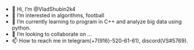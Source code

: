 - 👋 Hi, I’m @VladShubin2k4
- 👀 I’m interested in algorithms, football
- 🌱 I’m currently learning to program in C++ and analyze big data using python.
- 💞️ I’m looking to collaborate on ...
- 📫 How to reach me in telegram(+7(916)-520-61-61), discord(VS#5769).

<!---
VladShubin2k4/VladShubin2k4 is a ✨ special ✨ repository because its `README.md` (this file) appears on your GitHub profile.
You can click the Preview link to take a look at your changes.
--->

